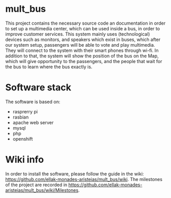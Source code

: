 # mult_bus

This project contains the necessary source code an documentation in order to set up a multimedia center, which can be used inside a bus, in order to improve customer services. This system mainly uses (technological) devices such as monitors, and speakers which exist in buses, which  after our system setup, passengers will be able to vote and play multimedia. They will connect to the system with their smart phones through wi-fi. In addition to that, the system will show the position of the bus on the Map, which will give opportunity to the passengers, and the people that wait for the bus to learn where the bus exactly is. 

# Software stack

The software is based on:
* rasprerry pi
* rasbian
* apache web server
* mysql
* php
* openshift

# Wiki info

In order to install the software, please follow the guide in the wiki: https://github.com/ellak-monades-aristeias/mult_bus/wiki.
The milestones of the project are recorded in https://github.com/ellak-monades-aristeias/mult_bus/wiki/Milestones.
